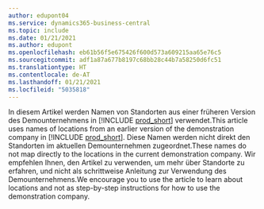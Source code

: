 ```yaml
---
author: edupont04
ms.service: dynamics365-business-central
ms.topic: include
ms.date: 01/21/2021
ms.author: edupont
ms.openlocfilehash: eb61b56f5e675426f600d573a609215aa65e76c5
ms.sourcegitcommit: adf1a87a677b8197c68bb28c44b7a58250d6fc51
ms.translationtype: HT
ms.contentlocale: de-AT
ms.lasthandoff: 01/21/2021
ms.locfileid: "5035818"
---
```

<span data-ttu-id="43286-101">In diesem Artikel werden Namen von Standorten aus einer früheren Version des Demounternehmens in [!INCLUDE [prod_short](prod_short.md)] verwendet.</span><span class="sxs-lookup"><span data-stu-id="43286-101">This article uses names of locations from an earlier version of the demonstration company in [!INCLUDE [prod_short](prod_short.md)].</span></span> <span data-ttu-id="43286-102">Diese Namen werden nicht direkt den Standorten im aktuellen Demounternehmen zugeordnet.</span><span class="sxs-lookup"><span data-stu-id="43286-102">These names do not map directly to the locations in the current demonstration company.</span></span> <span data-ttu-id="43286-103">Wir empfehlen Ihnen, den Artikel zu verwenden, um mehr über Standorte zu erfahren, und nicht als schrittweise Anleitung zur Verwendung des Demounternehmens.</span><span class="sxs-lookup"><span data-stu-id="43286-103">We encourage you to use the article to learn about locations and not as step-by-step instructions for how to use the demonstration company.</span></span>